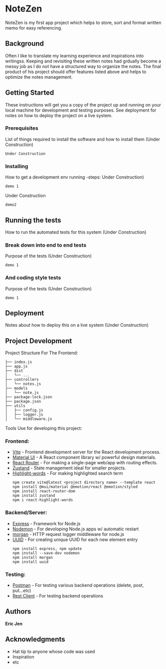 # NoteZen

NoteZen is my first app project which helps to store, sort and format written memo for easy referencing.

## Background

Often I like to translate my learning experience and inspirations into writingss. Keeping and revisiting these written notes had grdually become a messy job as I do not have a structured way to organize the notes. The final product of his project should offer features listed above and helps to optimize the notes management.

## Getting Started

These instructions will get you a copy of the project up and running on your local machine for development and testing purposes. See deployment for notes on how to deploy the project on a live system.

### Prerequisites

List of things required to install the software and how to install them (Under Construction)

```
Under Construction
```

### Installing

How to get a development env running
-steps: Under Construction)

```
demo 1
```
Under Construction
```
demo2
```

## Running the tests

How to run the automated tests for this system (Under Construction)

### Break down into end to end tests

Purpose of the tests (Under Construction)

```
demo 1
```

### And coding style tests

Purpose of the tests (Under Construction)
```
demo 1
```

## Deployment

Notes about how to deploy this on a live system (Under Construction)

## Project Development

Project Structure For The Frontend:

    ├── index.js
    ├── app.js
    ├── dist
    │   └── ...
    ├── controllers
    │   └── notes.js
    ├── models
    │   └── note.js
    ├── package-lock.json
    ├── package.json
    ├── utils
    │   ├── config.js
    │   ├── logger.js
    │   └── middleware.js 

Tools Use for developing this project:

### Frontend:
* [Vite](https://vitejs.dev/) -          Frontend development server for the React development process.
* [Material UI](https://mui.com/material-ui/) -   A React component library w/ powerful design materials.
* [React Router](https://www.npmjs.com/package/react-router-dom) -  For making a single-page web/app with routing effects. 
* [Zustand](https://github.com/pmndrs/zustand) -       State management ideal for smaller projects.
* [Highlight-words](https://github.com/bvaughn/react-highlight-words?tab=readme-ov-file) - For making highlighted search term
   ```
   npm create vite@latest <project directory name> --template react
   npm install @mui/material @emotion/react @emotion/styled
   npm install react-router-dom
   npm install zustand 
   npm i react-highlight-words
   ```
### Backend/Server:
* [Express](https://www.npmjs.com/package/express) -    Framework for Node.js
* [Nodemon](https://github.com/remy/nodemon/) -         For devoloping Node.js apps w/ automatic restart
* [morgan](https://github.com/expressjs/morgan) -       HTTP request logger middleware for node.js
* [UUID](https://github.com/uuidjs/uuid#readme) -       For creating unique UUID for each new element entry
  ```
  npm install express, npm update
  npm install --save-dev nodemon
  npm install morgan
  npm install uuid    
  ```
### Testing:
* [Postman](https://www.postman.com/) -        For testing various backend operations (delete, post, put...etc)
* [Rest Client](https://marketplace.visualstudio.com/items?itemName=humao.rest-client) -    For testing backend operations

## Authors

**Eric Jen** 

## Acknowledgments

* Hat tip to anyone whose code was used
* Inspiration
* etc